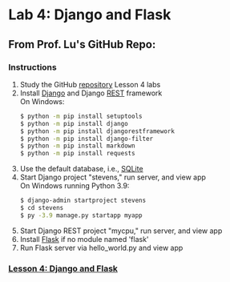 # Lab 4: Django and Flask
## From Prof. Lu's GitHub Repo:
### Instructions
1. Study the GitHub [repository](https://github.com/kevinwlu/iot) Lesson 4 labs
2. Install [Django](https://en.wikipedia.org/wiki/Django_(web_framework)) and Django [REST](https://en.wikipedia.org/wiki/Representational_state_transfer) framework  
   On Windows:
   ```sh
   $ python -m pip install setuptools
   $ python -m pip install django
   $ python -m pip install djangorestframework
   $ python -m pip install django-filter
   $ python -m pip install markdown
   $ python -m pip install requests
   ```
3. Use the default database, i.e., [SQLite](https://en.wikipedia.org/wiki/SQLite)
4. Start Django project "stevens," run server, and view app  
   On Windows running Python 3.9:
   ```sh
   $ django-admin startproject stevens
   $ cd stevens
   $ py -3.9 manage.py startapp myapp
   ```
5. Start Django REST project "mycpu," run server, and view app
6. Install [Flask](https://en.wikipedia.org/wiki/Flask_(web_framework)) if no module named 'flask'
7. Run Flask server via hello_world.py and view app
### [Lesson 4: Django and Flask](lesson4/README.md)
